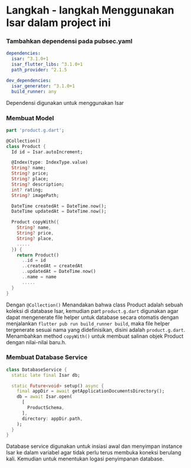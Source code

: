 # Langkah - langkah Menggunakan Isar dalam project ini

### Tambahkan dependensi pada pubsec.yaml

```yaml
dependencies:
  isar: ^3.1.0+1
  isar_flutter_libs: ^3.1.0+1
  path_provider: ^2.1.5

dev_dependencies:
  isar_generator: ^3.1.0+1
  build_runner: any
```
Dependensi digunakan untuk menggunakan Isar

### Membuat Model
```dart
part 'product.g.dart';

@Collection()
class Product {
  Id id = Isar.autoIncrement;

  @Index(type: IndexType.value)
  String? name;
  String? price;
  String? place;
  String? description;
  int? rating;
  String? imagePath;

  DateTime createdAt = DateTime.now();
  DateTime updatedAt = DateTime.now();

  Product copyWith({
    String? name,
    String? price,
    String? place,
    .....
  }) {
    return Product()
      ..id = id
      ..createdAt = createdAt
      ..updatedAt = DateTime.now()
      ..name = name
      .....
  }
}
```
Dengan `@Collection()`  Menandakan bahwa class Product adalah sebuah koleksi di database Isar, kemudian part `product.g.dart` digunakan agar dapat mengenerate file helper untuk database secara otomatis dengan menjalankan `flutter pub run build_runner build`, maka file helper tergenerate sesuai nama yang didefinisikan, disini adalah `product.g.dart`. Menambahkan method `copyWith()` untuk membuat salinan objek Product dengan nilai-nilai baru.h.

### Membuat Database Service
```dart
class DatabaseService {
  static late final Isar db;

  static Future<void> setup() async {
    final appDir = await getApplicationDocumentsDirectory();
    db = await Isar.open(
      [
        ProductSchema,
      ],
      directory: appDir.path,
    );
  }
}
```
Database service digunakan untuk insiasi awal dan menyimpan instance Isar ke dalam variabel agar tidak perlu terus membuka koneksi berulang kali. Kemudian untuk menentukan logasi penyimpanan database.


